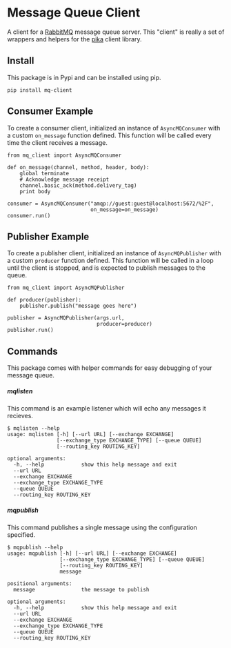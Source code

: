 # Message Queue Client

A client for a [RabbitMQ](http://rabbitmq.com/) message queue server. This "client" is really a set of wrappers and helpers for the [pika](http://pika.readthedocs.org/) client library.

## Install

This package is in Pypi and can be installed using pip.

`pip install mq-client`

## Consumer Example

To create a consumer client, initialized an instance of `AsyncMQConsumer` with a custom `on_message` function defined. This function will be called every time the client receives a message.

```
from mq_client import AsyncMQConsumer

def on_message(channel, method, header, body):
    global terminate
    # Acknowledge message receipt
    channel.basic_ack(method.delivery_tag)
    print body

consumer = AsyncMQConsumer("amqp://guest:guest@localhost:5672/%2F",
                           on_message=on_message)
consumer.run()
```

## Publisher Example

To create a publisher client, initialized an instance of `AsyncMQPublisher` with a custom `producer` function defined. This function will be called in a loop until the client is stopped, and is expected to publish messages to the queue.

```
from mq_client import AsyncMQPublisher

def producer(publisher):
    publisher.publish("message goes here")

publisher = AsyncMQPublisher(args.url,
                             producer=producer)
publisher.run()
```

## Commands

This package comes with helper commands for easy debugging of your message queue.

##### mqlisten

This command is an example listener which will echo any messages it recieves.

```
$ mqlisten --help
usage: mqlisten [-h] [--url URL] [--exchange EXCHANGE]
                [--exchange_type EXCHANGE_TYPE] [--queue QUEUE]
                [--routing_key ROUTING_KEY]

optional arguments:
  -h, --help            show this help message and exit
  --url URL
  --exchange EXCHANGE
  --exchange_type EXCHANGE_TYPE
  --queue QUEUE
  --routing_key ROUTING_KEY
```

##### mqpublish

This command publishes a single message using the configuration specified.

```
$ mqpublish --help
usage: mqpublish [-h] [--url URL] [--exchange EXCHANGE]
                 [--exchange_type EXCHANGE_TYPE] [--queue QUEUE]
                 [--routing_key ROUTING_KEY]
                 message

positional arguments:
  message               the message to publish

optional arguments:
  -h, --help            show this help message and exit
  --url URL
  --exchange EXCHANGE
  --exchange_type EXCHANGE_TYPE
  --queue QUEUE
  --routing_key ROUTING_KEY
```
